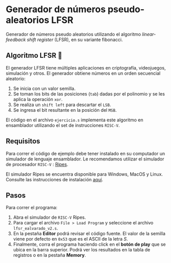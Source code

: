 # Generador de números pseudo-aleatorios LFSR 

Generador de números pseudo aleatorios utilizando el algoritmo _linear-feedback shift register_ (LFSR), en su variante fibonacci.

## Algoritmo LFSR 💾

El generador LFSR tiene múltiples aplicaciones en criptografía, videojuegos, simulación y otros. El generador obtiene números en un orden secuencial aleatorio:

1. Se inicia con un valor semilla.
2. Se toman los bits de las posiciones (`tab`) dadas por el polinomio y se les aplica la operación `xor`.
3. Se realiza un `shift left` para descartar el `LSB`.
4. Se ingresa el bit resultante en la posición del `MSB`.


El código en el archivo `ejercicio.s` implementa este algoritmo en ensamblador utilizando el set de instrucciones `RISC-V`.

## Requisitos

Para correr el código de ejemplo debe tener instalado en su computador un simulador de lenguaje ensamblador. Le recomendamos utilizar el simulador de procesador `RISC-V` : [Ripes](https://github.com/mortbopet/Ripes/releases).

El simulador Ripes se encuentra disponible para Windows, MacOS y Linux. Consulte las instrucciones de instalación [aquí](https://github.com/mortbopet/Ripes/blob/master/README.md).


## Pasos

Para correr el programa:

1. Abra el simulador de `RISC-V` Ripes.
2. Para cargar el archivo `File > Load Program` y seleccione el archivo `lfsr_ealvarado_v2.s`.
3. En la pestaña **Editor** podrá revisar el código fuente. El valor de la semilla viene por defecto en `0x53` que es el ASCII de la letra _S_. 
4. Finalmente, corra el programa haciendo click en el **botón de play** que se ubica en la barra superior. Podrá ver los resultados en la tabla de registros o en la pestaña **Memory**.


